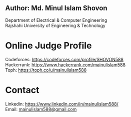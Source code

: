 ## Author: Md. Minul Islam Shovon
Department of Electrical & Computer Engineering </br>
Rajshahi University of Engineering & Technology </br>

# Online Judge Profile
Codeforces: https://codeforces.com/profile/SHOVON588 </br>
Hackerrank: https://www.hackerrank.com/mainulislam588 </br>
Toph: https://toph.co/u/mainulislam588 </br>

# Contact
Linkedin: https://www.linkedin.com/in/mainulislam588/ </br>
Email: mainulislam588@gmail.com </br>

